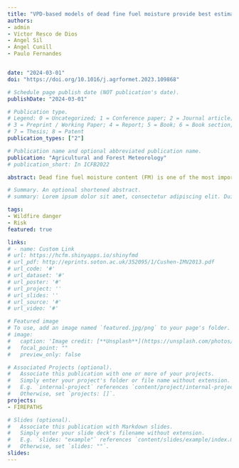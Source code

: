 ```yaml
---
title: "VPD-based models of dead fine fuel moisture provide best estimates in a global dataset"
authors:
- admin
- Víctor Resco de Dios
- Angel Sil
- Àngel Cunill
- Paulo Fernandes


date: "2024-03-01"
doi: "https://doi.org/10.1016/j.agrformet.2023.109868"

# Schedule page publish date (NOT publication's date).
publishDate: "2024-03-01"

# Publication type.
# Legend: 0 = Uncategorized; 1 = Conference paper; 2 = Journal article;
# 3 = Preprint / Working Paper; 4 = Report; 5 = Book; 6 = Book section;
# 7 = Thesis; 8 = Patent
publication_types: ["2"]

# Publication name and optional abbreviated publication name.
publication: "Agricultural and Forest Meteorology"
# publication_short: In ICFB2022

abstract: Dead fine fuel moisture content (FM) is one of the most important determinants of fire behavior. Fire scientists have attempted to effectively estimate FM for nearly a century, but we are still lacking broad scale evaluations of the different approaches for prediction. Here we tackle this problem by taking advantage or a recently compiled global fire behavior database (BONFIRE) gathering 1603 records of 1h (i.e., <6 mm diameter or thickness) dead fuel moisture content from measurements before experimental fires. We compared the results of models routinely used by different agencies worldwide, empirical models, semi-mechanistic models and also non-linear and machine learning approaches based on either temperature and relative humidity or vapor pressure deficit (VPD). A semi-mechanistic model based on VPD showed the best performance across all FM ranges and a historical model developed in Australia (MK5) was additionally recommended for low fuel moisture estimations. We also observed significant differences in FM dynamics between vegetation types with FM in grasslands more responsive to changes in atmospheric dryness than woody ecosystems. The addition of computational complexity through machine learning is not recommended since the gain in model fit is small relative to the increase in complexity. Future research efforts should concentrate on predictions at low FM (<10%) as this is the range most significant for fire behavior and where the poorest model performance was observed.

# Summary. An optional shortened abstract.
# summary: Lorem ipsum dolor sit amet, consectetur adipiscing elit. Duis posuere tellus ac convallis #placerat. Proin tincidunt magna sed ex sollicitudin condimentum.

tags:
- Wildfire danger
- Risk 
featured: true

links:
# - name: Custom Link
# url: https://hcfm.shinyapps.io/shinyfmd
# url_pdf: http://eprints.soton.ac.uk/352095/1/Cushen-IMV2013.pdf
# url_code: '#'
# url_dataset: '#'
# url_poster: '#'
# url_project: ''
# url_slides: ''
# url_source: '#'
# url_video: '#'

# Featured image
# To use, add an image named `featured.jpg/png` to your page's folder. 
# image:
#   caption: 'Image credit: [**Unsplash**](https://unsplash.com/photos/pLCdAaMFLTE)'
#   focal_point: ""
#   preview_only: false

# Associated Projects (optional).
#   Associate this publication with one or more of your projects.
#   Simply enter your project's folder or file name without extension.
#   E.g. `internal-project` references `content/project/internal-project/index.md`.
#   Otherwise, set `projects: []`.
projects:
- FIREPATHS

# Slides (optional).
#   Associate this publication with Markdown slides.
#   Simply enter your slide deck's filename without extension.
#   E.g. `slides: "example"` references `content/slides/example/index.md`.
#   Otherwise, set `slides: ""`.
slides:
---
```


